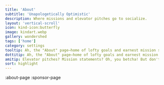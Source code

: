 ```yaml
---
title: 'About'
subtitle: 'Unapologetically Optimistic'
description: Where missions and elevator pitches go to socialize.
layout: 'vertical-scroll'
icon: kind-icon:butterfly
image: kindart.webp
gallery: wondershed
tags: ['home']
category: settings
tooltip: Ah, the "About" page—home of lofty goals and earnest mission statements. But really, welcome! We're all about creating nifty AI-human interaction tools. Stick around and you might just become part of our mission.
dottitip: Ah, the "About" page—home of lofty goals and earnest mission statements. But truly, welcome! We really care about what we do.
amitip: Elevator pitches? Mission statements? Oh, you betcha! But don't let the corporate lingo fool you. We're as grassroots as a digital butterfly can be! Flutter around and learn what makes us tick. 🦋🌈
sort: highlight
---
```


:about-page
:sponsor-page
